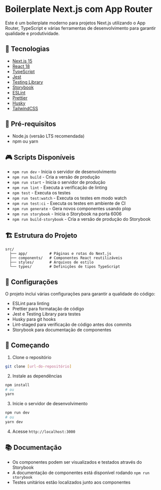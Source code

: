 # Boilerplate Next.js com App Router

Este é um boilerplate moderno para projetos Next.js utilizando o App Router, TypeScript e várias ferramentas de desenvolvimento para garantir qualidade e produtividade.

## 🚀 Tecnologias

- [Next.js 15](https://nextjs.org/)
- [React 18](https://reactjs.org/)
- [TypeScript](https://www.typescriptlang.org/)
- [Jest](https://jestjs.io/)
- [Testing Library](https://testing-library.com/)
- [Storybook](https://storybook.js.org/)
- [ESLint](https://eslint.org/)
- [Prettier](https://prettier.io/)
- [Husky](https://typicode.github.io/husky/)
- [TailwindCSS](https://tailwindcss.com/)

## 📝 Pré-requisitos

- Node.js (versão LTS recomendada)
- npm ou yarn

## 🎮 Scripts Disponíveis

- `npm run dev` - Inicia o servidor de desenvolvimento
- `npm run build` - Cria a versão de produção
- `npm run start` - Inicia o servidor de produção
- `npm run lint` - Executa a verificação de linting
- `npm test` - Executa os testes
- `npm run test:watch` - Executa os testes em modo watch
- `npm run test:ci` - Executa os testes em ambiente de CI
- `npm run generate` - Gera novos componentes usando plop
- `npm run storybook` - Inicia o Storybook na porta 6006
- `npm run build-storybook` - Cria a versão de produção do Storybook

## 🏗️ Estrutura do Projeto

```
src/
  ├── app/          # Páginas e rotas do Next.js
  ├── components/   # Componentes React reutilizáveis
  ├── styles/       # Arquivos de estilo
  └── types/        # Definições de tipos TypeScript
```

## 🔧 Configurações

O projeto inclui várias configurações para garantir a qualidade do código:

- ESLint para linting
- Prettier para formatação de código
- Jest e Testing Library para testes
- Husky para git hooks
- Lint-staged para verificação de código antes dos commits
- Storybook para documentação de componentes

## 🚀 Começando

1. Clone o repositório

```bash
git clone [url-do-repositório]
```

2. Instale as dependências

```bash
npm install
# ou
yarn
```

3. Inicie o servidor de desenvolvimento

```bash
npm run dev
# ou
yarn dev
```

4. Acesse `http://localhost:3000`

## 📚 Documentação

- Os componentes podem ser visualizados e testados através do Storybook
- A documentação de componentes está disponível rodando `npm run storybook`
- Testes unitários estão localizados junto aos componentes